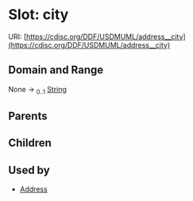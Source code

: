 
# Slot: city




URI: [https://cdisc.org/DDF/USDMUML/address__city](https://cdisc.org/DDF/USDMUML/address__city)


## Domain and Range

None &#8594;  <sub>0..1</sub> [String](types/String.md)

## Parents


## Children


## Used by

 * [Address](Address.md)
